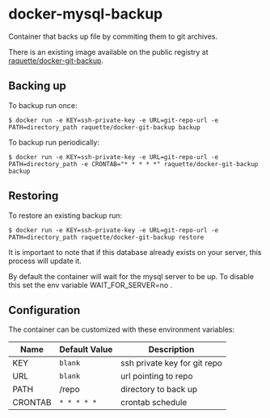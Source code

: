# docker-mysql-backup

Container that backs up file by commiting them to git archives. 


There is an existing image available on the public registry at [raquette/docker-git-backup](https://registry.hub.docker.com/u/raquette/docker-git-backup/).

## Backing up

To backup run once:

    $ docker run -e KEY=ssh-private-key -e URL=git-repo-url -e PATH=directory_path raquette/docker-git-backup backup

To backup run periodically:

    $ docker run -e KEY=ssh-private-key -e URL=git-repo-url -e PATH=directory_path -e CRONTAB="* * * * *" raquette/docker-git-backup backup

## Restoring

To restore an existing backup run:

    $ docker run -e KEY=ssh-private-key -e URL=git-repo-url -e PATH=directory_path raquette/docker-git-backup restore
    
It is important to note that if this database already exists on your server, this process will update it.

By default the container will wait for the mysql server to be up. To disable this set the env variable WAIT_FOR_SERVER=no .

## Configuration 

The container can be customized with these environment variables:

Name | Default Value | Description
--- | --- | ---
KEY | `blank` | ssh private key for git repo
URL | `blank` | url pointing to repo
PATH | /repo | directory to back up
CRONTAB | `* * * * *` | crontab schedule 

